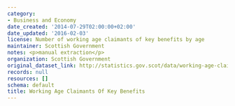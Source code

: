 ```yaml
---
category:
- Business and Economy
date_created: '2014-07-29T02:00:00+02:00'
date_updated: '2016-02-03'
license: Number of working age claimants of key benefits by age
maintainer: Scottish Government
notes: <p>manual extraction</p>
organization: Scottish Government
original_dataset_link: http://statistics.gov.scot/data/working-age-claimants-of-benefits-key
records: null
resources: []
schema: default
title: Working Age Claimants Of Key Benefits
---
```


